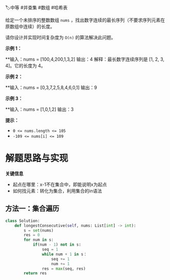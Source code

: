 🏷中等 #并查集 #数组 #哈希表 

给定一个未排序的整数数组 `nums` ，找出数字连续的最长序列（不要求序列元素在原数组中连续）的长度。

请你设计并实现时间复杂度为 `O(n)` 的算法解决此问题。

**示例 1：**

**输入：nums = [100,4,200,1,3,2]
输出：4
解释：最长数字连续序列是 [1, 2, 3, 4]。它的长度为 4。

**示例 2：**

**输入：nums = [0,3,7,2,5,8,4,6,0,1]
输出：9

**示例 3：**

**输入：nums = [1,0,1,2]
输出：3

**提示：**

- `0 <= nums.length <= 105`
- `-109 <= nums[i] <= 109`


# 解题思路与实现

**关键信息**
- 起点在哪里：x-1不在集合中，即能说明x为起点
- 如何找元素：转化为集合，利用集合的in语法

## 方法一：集合遍历

```python 
class Solution:
	def longestConsecutive(self, nums: List[int] -> int):
		s = set(nums)
		res = 0
		for num in s:
			if(num - 1) not in s:
				seq = 1
				while num + 1 in s：
					seq += 1
					num += 1
				res = max(seq, res)
		return res 
```